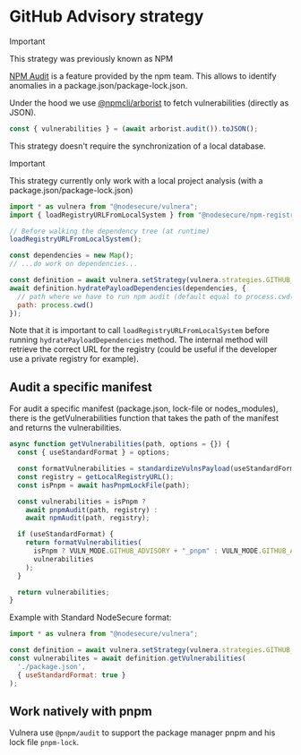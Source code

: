 # GitHub Advisory strategy

> [!IMPORTANT] 
> This strategy was previously known as NPM

[NPM Audit](https://docs.npmjs.com/auditing-package-dependencies-for-security-vulnerabilities) is a feature provided by the npm team. This allows to identify anomalies in a package.json/package-lock.json.

Under the hood we use [@npmcli/arborist](https://github.com/npm/arborist#readme) to fetch vulnerabilities (directly as JSON).

```js
const { vulnerabilities } = (await arborist.audit()).toJSON();
```

This strategy doesn't require the synchronization of a local database.

> [!IMPORTANT] 
> This strategy currently only work with a local project analysis (with a package.json/package-lock.json)

```js
import * as vulnera from "@nodesecure/vulnera";
import { loadRegistryURLFromLocalSystem } from "@nodesecure/npm-registry-sdk";

// Before walking the dependency tree (at runtime)
loadRegistryURLFromLocalSystem();

const dependencies = new Map();
// ...do work on dependencies...

const definition = await vulnera.setStrategy(vulnera.strategies.GITHUB_ADVISORY);
await definition.hydratePayloadDependencies(dependencies, {
  // path where we have to run npm audit (default equal to process.cwd())
  path: process.cwd()
});
```

Note that it is important to call `loadRegistryURLFromLocalSystem` before running `hydratePayloadDependencies` method. The internal method will retrieve the correct URL for the registry (could be useful if the developer use a private registry for example).

## Audit a specific manifest 

For audit a specific manifest (package.json, lock-file or nodes_modules), there is the getVulnerabilities function that takes the path of the manifest and returns the vulnerabilities.

```js
async function getVulnerabilities(path, options = {}) {
  const { useStandardFormat } = options;

  const formatVulnerabilities = standardizeVulnsPayload(useStandardFormat);
  const registry = getLocalRegistryURL();
  const isPnpm = await hasPnpmLockFile(path);

  const vulnerabilities = isPnpm ?
    await pnpmAudit(path, registry) :
    await npmAudit(path, registry);

  if (useStandardFormat) {
    return formatVulnerabilities(
      isPnpm ? VULN_MODE.GITHUB_ADVISORY + "_pnpm" : VULN_MODE.GITHUB_ADVISORY,
      vulnerabilities
    );
  }

  return vulnerabilities;
}
```

Example with Standard NodeSecure format:
```js
import * as vulnera from "@nodesecure/vulnera";

const definition = await vulnera.setStrategy(vulnera.strategies.GITHUB_ADVISORY);
const vulnerabilites = await definition.getVulnerabilities(
  './package.json',
  { useStandardFormat: true }
);
```

## Work natively with pnpm

Vulnera use `@pnpm/audit` to support the package manager pnpm and his lock file `pnpm-lock`.
